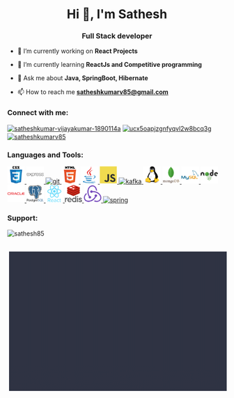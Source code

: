 <h1 align="center">Hi 👋, I'm Sathesh</h1>
<h3 align="center">Full Stack developer</h3>

- 🔭 I’m currently working on **React Projects**

- 🌱 I’m currently learning **ReactJs and Competitive programming**

- 💬 Ask me about **Java, SpringBoot, Hibernate**

- 📫 How to reach me **satheshkumarv85@gmail.com**

<h3 align="left">Connect with me:</h3>
<p align="left">
<a href="https://linkedin.com/in/satheshkumar-vijayakumar-1890114a" target="blank"><img align="center" src="https://cdn.jsdelivr.net/npm/simple-icons@3.0.1/icons/linkedin.svg" alt="satheshkumar-vijayakumar-1890114a" height="30" width="40" /></a>
<a href="https://www.youtube.com/c/ucx5oapjzgnfyqvl2w8bcq3g" target="blank"><img align="center" src="https://cdn.jsdelivr.net/npm/simple-icons@3.0.1/icons/youtube.svg" alt="ucx5oapjzgnfyqvl2w8bcq3g" height="30" width="40" /></a>
<a href="https://www.leetcode.com/satheshkumarv85" target="blank"><img align="center" src="https://cdn.jsdelivr.net/npm/simple-icons@3.0.1/icons/leetcode.svg" alt="satheshkumarv85" height="30" width="40" /></a>
</p>

<h3 align="left">Languages and Tools:</h3>
<p align="left"> <a href="https://www.w3schools.com/css/" target="_blank"> <img src="https://raw.githubusercontent.com/devicons/devicon/master/icons/css3/css3-original-wordmark.svg" alt="css3" width="40" height="40"/> </a> <a href="https://expressjs.com" target="_blank"> <img src="https://raw.githubusercontent.com/devicons/devicon/master/icons/express/express-original-wordmark.svg" alt="express" width="40" height="40"/> </a> <a href="https://git-scm.com/" target="_blank"> <img src="https://www.vectorlogo.zone/logos/git-scm/git-scm-icon.svg" alt="git" width="40" height="40"/> </a> <a href="https://www.w3.org/html/" target="_blank"> <img src="https://raw.githubusercontent.com/devicons/devicon/master/icons/html5/html5-original-wordmark.svg" alt="html5" width="40" height="40"/> </a> <a href="https://www.java.com" target="_blank"> <img src="https://raw.githubusercontent.com/devicons/devicon/master/icons/java/java-original.svg" alt="java" width="40" height="40"/> </a> <a href="https://developer.mozilla.org/en-US/docs/Web/JavaScript" target="_blank"> <img src="https://raw.githubusercontent.com/devicons/devicon/master/icons/javascript/javascript-original.svg" alt="javascript" width="40" height="40"/> </a> <a href="https://kafka.apache.org/" target="_blank"> <img src="https://www.vectorlogo.zone/logos/apache_kafka/apache_kafka-icon.svg" alt="kafka" width="40" height="40"/> </a> <a href="https://www.linux.org/" target="_blank"> <img src="https://raw.githubusercontent.com/devicons/devicon/master/icons/linux/linux-original.svg" alt="linux" width="40" height="40"/> </a> <a href="https://www.mongodb.com/" target="_blank"> <img src="https://raw.githubusercontent.com/devicons/devicon/master/icons/mongodb/mongodb-original-wordmark.svg" alt="mongodb" width="40" height="40"/> </a> <a href="https://www.mysql.com/" target="_blank"> <img src="https://raw.githubusercontent.com/devicons/devicon/master/icons/mysql/mysql-original-wordmark.svg" alt="mysql" width="40" height="40"/> </a> <a href="https://nodejs.org" target="_blank"> <img src="https://raw.githubusercontent.com/devicons/devicon/master/icons/nodejs/nodejs-original-wordmark.svg" alt="nodejs" width="40" height="40"/> </a> <a href="https://www.oracle.com/" target="_blank"> <img src="https://raw.githubusercontent.com/devicons/devicon/master/icons/oracle/oracle-original.svg" alt="oracle" width="40" height="40"/> </a> <a href="https://www.postgresql.org" target="_blank"> <img src="https://raw.githubusercontent.com/devicons/devicon/master/icons/postgresql/postgresql-original-wordmark.svg" alt="postgresql" width="40" height="40"/> </a> <a href="https://reactjs.org/" target="_blank"> <img src="https://raw.githubusercontent.com/devicons/devicon/master/icons/react/react-original-wordmark.svg" alt="react" width="40" height="40"/> </a> <a href="https://redis.io" target="_blank"> <img src="https://raw.githubusercontent.com/devicons/devicon/master/icons/redis/redis-original-wordmark.svg" alt="redis" width="40" height="40"/> </a> <a href="https://redux.js.org" target="_blank"> <img src="https://raw.githubusercontent.com/devicons/devicon/master/icons/redux/redux-original.svg" alt="redux" width="40" height="40"/> </a> <a href="https://spring.io/" target="_blank"> <img src="https://www.vectorlogo.zone/logos/springio/springio-icon.svg" alt="spring" width="40" height="40"/> </a> </p>

<h3 align="left">Support:</h3>
<p><a href="https://www.buymeacoffee.com/sathesh85"> <img align="left" src="https://cdn.buymeacoffee.com/buttons/v2/default-yellow.png" height="50" width="210" alt="sathesh85" /></a></p><br><br>



<img align="right" alt="GIF" src="https://github.com/Sathesh85/Sathesh85/blob/main/giphy%20(2).gif?raw=true" width="500" height="320" />
